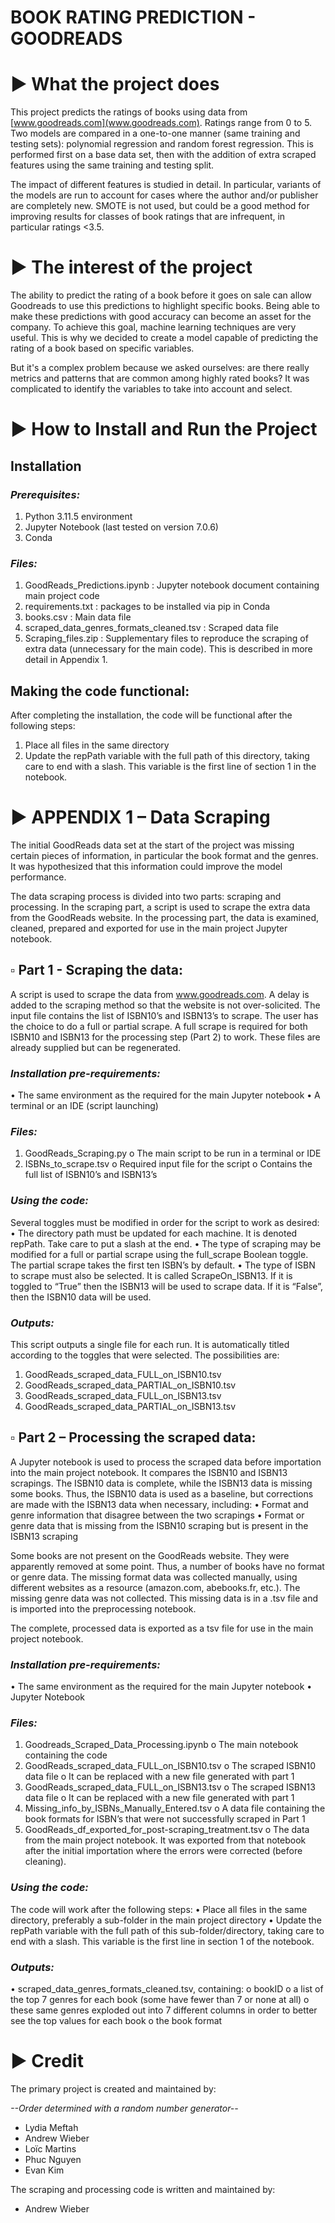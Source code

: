 # BOOK RATING PREDICTION - GOODREADS

# ► What the project does

This project predicts the ratings of books using data from [www.goodreads.com](www.goodreads.com). Ratings range from 0 to 5. Two models are compared in a one-to-one manner (same training and testing sets): polynomial regression and random forest regression. This is performed first on a base data set, then with the addition of extra scraped features using the same training and testing split.

The impact of different features is studied in detail. In particular, variants of the models are run to account for cases where the author and/or publisher are completely new. SMOTE is not used, but could be a good method for improving results for classes of book ratings that are infrequent, in particular ratings <3.5.

# ► The interest of the project

The ability to predict the rating of a book before it goes on sale can allow Goodreads to use this predictions to highlight specific books. Being able to make these predictions with good accuracy can become an asset for the company. To achieve this goal, machine learning techniques are very useful. This is why we decided to create a model capable of predicting the rating of a book based on specific variables.

But it's a complex problem because we asked ourselves: are there really metrics and patterns that are common among highly rated books? It was complicated to identify the variables to take into account and select.

# ► How to Install and Run the Project

## Installation

### *Prerequisites:*
1.	Python 3.11.5 environment
2.	Jupyter Notebook (last tested on version 7.0.6)
3.	Conda
   
### *Files:*
1.	GoodReads_Predictions.ipynb : Jupyter notebook document containing main project code
2.	requirements.txt : packages to be installed via pip in Conda
3.	books.csv : Main data file
4.	scraped_data_genres_formats_cleaned.tsv : Scraped data file
5.	Scraping_files.zip : Supplementary files to reproduce the scraping of extra data (unnecessary for the main code). This is described in more detail in Appendix 1.

## Making the code functional:
After completing the installation, the code will be functional after the following steps:
1.	Place all files in the same directory
2.	Update the repPath variable with the full path of this directory,  taking care to end with a slash. This variable is the first line of section 1 in the notebook.

# ► APPENDIX 1 – Data Scraping
The initial GoodReads data set at the start of the project was missing certain pieces of information, in particular the book format and the genres. It was hypothesized that this information could improve the model performance.

The data scraping process is divided into two parts: scraping and processing. In the scraping part, a script is used to scrape the extra data from the GoodReads website. In the processing part, the data is examined, cleaned, prepared and exported for use in the main project Jupyter notebook.

## ▫ Part 1 - Scraping the data:

A script is used to scrape the data from www.goodreads.com. A delay is added to the scraping method so that the website is not over-solicited. The input file contains the list of ISBN10’s and ISBN13’s to scrape. The user has the choice to do a full or partial scrape. A full scrape is required for both ISBN10 and ISBN13 for the processing step (Part 2) to work. These files are already supplied but can be regenerated.

### *Installation pre-requirements:*
•	The same environment as the required for the main Jupyter notebook
•	A terminal or an IDE (script launching)

### *Files:*
1.	GoodReads_Scraping.py
o	The main script to be run in a terminal or IDE
2.	ISBNs_to_scrape.tsv
o	Required input file for the script
o	Contains the full list of ISBN10’s and ISBN13’s

### *Using the code:*
Several toggles must be modified in order for the script to work as desired:
•	The directory path must be updated for each machine. It is denoted repPath. Take care to put a slash at the end.
•	The type of scraping may be modified for a full or partial scrape using the full_scrape Boolean toggle. The partial scrape takes the first ten ISBN’s by default.
•	The type of ISBN to scrape must also be selected. It is called ScrapeOn_ISBN13. If it is toggled to “True” then the ISBN13 will be used to scrape data. If it is “False”, then the ISBN10 data will be used.

 ### *Outputs:*
This script outputs a single file for each run. It is automatically titled according to the toggles that were selected. The possibilities are:
1.	GoodReads_scraped_data_FULL_on_ISBN10.tsv
2.	GoodReads_scraped_data_PARTIAL_on_ISBN10.tsv
3.	GoodReads_scraped_data_FULL_on_ISBN13.tsv
4.	GoodReads_scraped_data_PARTIAL_on_ISBN13.tsv


## ▫ Part 2 – Processing the scraped data:

A Jupyter notebook is used to process the scraped data before importation into the main project notebook. It compares the ISBN10 and ISBN13 scrapings. The ISBN10 data is complete, while the ISBN13 data is missing some books. Thus, the ISBN10 data is used as a baseline, but corrections are made with the ISBN13 data when necessary, including:
•	Format and genre information that disagree between the two scrapings
•	Format or genre data that is missing from the ISBN10 scraping but is present in the ISBN13 scraping

Some books are not present on the GoodReads website. They were apparently removed at some point. Thus, a number of books have no format or genre data. The missing format data was collected manually, using different websites as a resource (amazon.com, abebooks.fr, etc.). The missing genre data was not collected. This missing data is in a .tsv file and is imported into the preprocessing notebook.

The complete, processed data is exported as a tsv file for use in the main project notebook.

### *Installation pre-requirements:*
•	The same environment as the required for the main Jupyter notebook
•	Jupyter Notebook

### *Files:*
1.	Goodreads_Scraped_Data_Processing.ipynb
o	The main notebook containing the code
2.	GoodReads_scraped_data_FULL_on_ISBN10.tsv
o	The scraped ISBN10 data file
o	It can be replaced with a new file generated with part 1
3.	GoodReads_scraped_data_FULL_on_ISBN13.tsv
o	The scraped ISBN13 data file
o	It can be replaced with a new file generated with part 1
4.	Missing_info_by_ISBNs_Manually_Entered.tsv
o	A data file containing the book formats for ISBN’s that were not successfully scraped in Part 1
5.	GoodReads_df_exported_for_post-scraping_treatment.tsv
o	The data from the main project notebook. It was exported from that notebook after the initial importation where the errors were corrected (before cleaning).

### *Using the code:*
The code will work after the following steps:
•	Place all files in the same directory, preferably a sub-folder in the main project directory
•	Update the repPath variable with the full path of this sub-folder/directory, taking care to end with a slash. This variable is the first line in section 1 of the notebook.

### *Outputs:*
•	scraped_data_genres_formats_cleaned.tsv, containing:
o	bookID
o	a list of the top 7 genres for each book (some have fewer than 7 or none at all)
o	these same genres exploded out into 7 different columns in order to better see the top values for each book
o	the book format

# ► Credit
The primary project is created and maintained by:<br>

*--Order determined with a random number generator--*
-	Lydia Meftah
-	Andrew Wieber
-	Loïc Martins
-	Phuc Nguyen
-	Evan Kim

The scraping and processing code is written and maintained by:
-	Andrew Wieber

